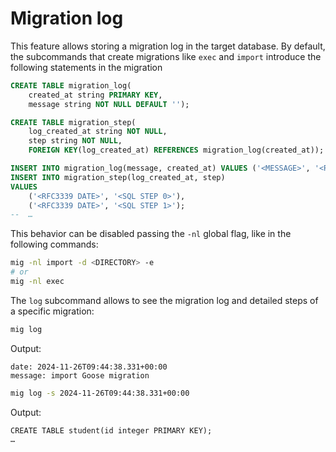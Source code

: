 # Migration log

This feature allows storing a migration log in the target database. By default, the subcommands that create migrations like `exec` and `import` introduce the following statements in the migration

```sql
CREATE TABLE migration_log(
    created_at string PRIMARY KEY,
    message string NOT NULL DEFAULT '');

CREATE TABLE migration_step(
    log_created_at string NOT NULL,                         
    step string NOT NULL,                                             
    FOREIGN KEY(log_created_at) REFERENCES migration_log(created_at));

INSERT INTO migration_log(message, created_at) VALUES ('<MESSAGE>', '<RFC3339 DATE>');
INSERT INTO migration_step(log_created_at, step) 
VALUES 
    ('<RFC3339 DATE>', '<SQL STEP 0>'),
    ('<RFC3339 DATE>', '<SQL STEP 1>');
--  …
```

This behavior can be disabled passing the `-nl` global flag, like in the following commands:

```sh
mig -nl import -d <DIRECTORY> -e
# or
mig -nl exec
```

The `log` subcommand allows to see the migration log and detailed steps of a specific migration:

```sh
mig log
```

Output:

```
date: 2024-11-26T09:44:38.331+00:00
message: import Goose migration

```

```sh
mig log -s 2024-11-26T09:44:38.331+00:00
```

Output:

```
CREATE TABLE student(id integer PRIMARY KEY);
…
```
